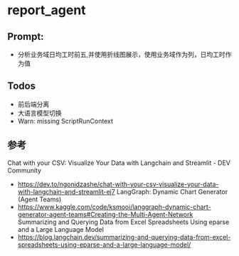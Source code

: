 # report_agent


## Prompt:

- 分析业务域日均工时前五,并使用折线图展示，使用业务域作为列，日均工时作为值

## Todos

- 前后端分离
- 大语言模型切换
- Warn: missing ScriptRunContext

## 参考

Chat with your CSV: Visualize Your Data with Langchain and Streamlit - DEV Community
- https://dev.to/ngonidzashe/chat-with-your-csv-visualize-your-data-with-langchain-and-streamlit-ej7
LangGraph: Dynamic Chart Generator (Agent Teams)
- https://www.kaggle.com/code/ksmooi/langgraph-dynamic-chart-generator-agent-teams#Creating-the-Multi-Agent-Network
Summarizing and Querying Data from Excel Spreadsheets Using eparse and a Large Language Model
- https://blog.langchain.dev/summarizing-and-querying-data-from-excel-spreadsheets-using-eparse-and-a-large-language-model/

